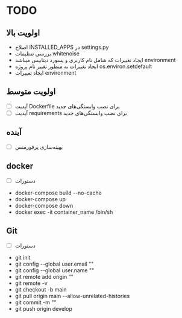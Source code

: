 # TODO

## اولویت بالا
-  اصلاح INSTALLED_APPS در settings.py
-  بررسی تنظیمات whitenoise
-  ایجاد تغییرات که شامل نام کاربری و پسورد دیتابیس میباشد environment
-  ایجاد تغییرات به منظور تغییر نام پروژه os.environ.setdefault
-  ایجاد تغییرات environment

## اولویت متوسط
- [ ] آپدیت Dockerfile برای نصب وابستگی‌های جدید
- [ ] آپدیت requirements برای نصب وابستگی‌های جدید

## آینده
- [ ] بهینه‌سازی پرفورمنس

## docker
- [ ] دستورات
- docker-compose build --no-cache
- docker-compose up
- docker-compose down
- docker exec -it container_name /bin/sh


## Git
- [ ] دستورات
- git init
- git config --global user.email "" 
- git config --global user.name "" 
- git remote add origin ""
- git remote -v
- git checkout -b main 
- git pull origin main --allow-unrelated-histories 
- git commit -m "" 
- git push origin develop 